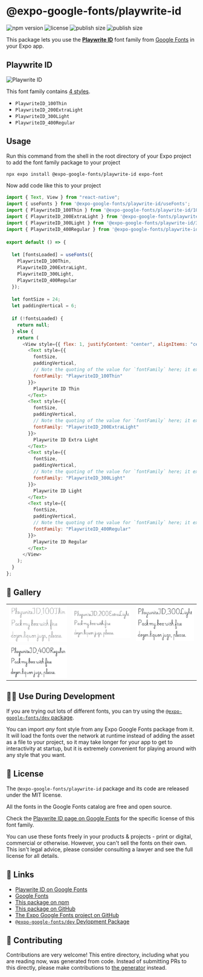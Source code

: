 # @expo-google-fonts/playwrite-id

![npm version](https://flat.badgen.net/npm/v/@expo-google-fonts/playwrite-id)
![license](https://flat.badgen.net/github/license/expo/google-fonts)
![publish size](https://flat.badgen.net/packagephobia/install/@expo-google-fonts/playwrite-id)
![publish size](https://flat.badgen.net/packagephobia/publish/@expo-google-fonts/playwrite-id)

This package lets you use the [**Playwrite ID**](https://fonts.google.com/specimen/Playwrite+ID) font family from [Google Fonts](https://fonts.google.com/) in your Expo app.

## Playwrite ID

![Playwrite ID](./font-family.png)

This font family contains [4 styles](#-gallery).

- `PlaywriteID_100Thin`
- `PlaywriteID_200ExtraLight`
- `PlaywriteID_300Light`
- `PlaywriteID_400Regular`

## Usage

Run this command from the shell in the root directory of your Expo project to add the font family package to your project

```sh
npx expo install @expo-google-fonts/playwrite-id expo-font
```

Now add code like this to your project

```js
import { Text, View } from "react-native";
import { useFonts } from '@expo-google-fonts/playwrite-id/useFonts';
import { PlaywriteID_100Thin } from '@expo-google-fonts/playwrite-id/100Thin';
import { PlaywriteID_200ExtraLight } from '@expo-google-fonts/playwrite-id/200ExtraLight';
import { PlaywriteID_300Light } from '@expo-google-fonts/playwrite-id/300Light';
import { PlaywriteID_400Regular } from '@expo-google-fonts/playwrite-id/400Regular';

export default () => {

  let [fontsLoaded] = useFonts({
    PlaywriteID_100Thin, 
    PlaywriteID_200ExtraLight, 
    PlaywriteID_300Light, 
    PlaywriteID_400Regular
  });

  let fontSize = 24;
  let paddingVertical = 6;

  if (!fontsLoaded) {
    return null;
  } else {
    return (
      <View style={{ flex: 1, justifyContent: "center", alignItems: "center" }}>
        <Text style={{
          fontSize,
          paddingVertical,
          // Note the quoting of the value for `fontFamily` here; it expects a string!
          fontFamily: "PlaywriteID_100Thin"
        }}>
          Playwrite ID Thin
        </Text>
        <Text style={{
          fontSize,
          paddingVertical,
          // Note the quoting of the value for `fontFamily` here; it expects a string!
          fontFamily: "PlaywriteID_200ExtraLight"
        }}>
          Playwrite ID Extra Light
        </Text>
        <Text style={{
          fontSize,
          paddingVertical,
          // Note the quoting of the value for `fontFamily` here; it expects a string!
          fontFamily: "PlaywriteID_300Light"
        }}>
          Playwrite ID Light
        </Text>
        <Text style={{
          fontSize,
          paddingVertical,
          // Note the quoting of the value for `fontFamily` here; it expects a string!
          fontFamily: "PlaywriteID_400Regular"
        }}>
          Playwrite ID Regular
        </Text>
      </View>
    );
  }
};
```

## 🔡 Gallery


||||
|-|-|-|
|![PlaywriteID_100Thin](./100Thin/PlaywriteID_100Thin.ttf.png)|![PlaywriteID_200ExtraLight](./200ExtraLight/PlaywriteID_200ExtraLight.ttf.png)|![PlaywriteID_300Light](./300Light/PlaywriteID_300Light.ttf.png)||
|![PlaywriteID_400Regular](./400Regular/PlaywriteID_400Regular.ttf.png)||||


## 👩‍💻 Use During Development

If you are trying out lots of different fonts, you can try using the [`@expo-google-fonts/dev` package](https://github.com/expo/google-fonts/tree/master/font-packages/dev#readme).

You can import _any_ font style from any Expo Google Fonts package from it. It will load the fonts over the network at runtime instead of adding the asset as a file to your project, so it may take longer for your app to get to interactivity at startup, but it is extremely convenient for playing around with any style that you want.


## 📖 License

The `@expo-google-fonts/playwrite-id` package and its code are released under the MIT license.

All the fonts in the Google Fonts catalog are free and open source.

Check the [Playwrite ID page on Google Fonts](https://fonts.google.com/specimen/Playwrite+ID) for the specific license of this font family.

You can use these fonts freely in your products & projects - print or digital, commercial or otherwise. However, you can't sell the fonts on their own. This isn't legal advice, please consider consulting a lawyer and see the full license for all details.

## 🔗 Links

- [Playwrite ID on Google Fonts](https://fonts.google.com/specimen/Playwrite+ID)
- [Google Fonts](https://fonts.google.com/)
- [This package on npm](https://www.npmjs.com/package/@expo-google-fonts/playwrite-id)
- [This package on GitHub](https://github.com/expo/google-fonts/tree/master/font-packages/playwrite-id)
- [The Expo Google Fonts project on GitHub](https://github.com/expo/google-fonts)
- [`@expo-google-fonts/dev` Devlopment Package](https://github.com/expo/google-fonts/tree/master/font-packages/dev)

## 🤝 Contributing

Contributions are very welcome! This entire directory, including what you are reading now, was generated from code. Instead of submitting PRs to this directly, please make contributions to [the generator](https://github.com/expo/google-fonts/tree/master/packages/generator) instead.
